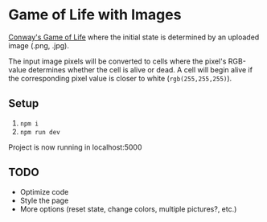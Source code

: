 # Game of Life with Images

[Conway's Game of Life](https://en.wikipedia.org/wiki/Conway%27s_Game_of_Life) where the initial state is determined by an uploaded image (.png, .jpg).

The input image pixels will be converted to cells where the pixel's RGB-value determines whether the cell is alive or dead. A cell will begin alive if the corresponding pixel value is closer to white (`rgb(255,255,255)`).

## Setup

1. `npm i`
1. `npm run dev`

Project is now running in localhost:5000

## TODO

- Optimize code
- Style the page
- More options (reset state, change colors, multiple pictures?, etc.)
